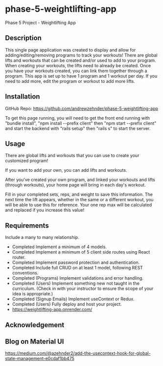 # phase-5-weightlifting-app

Phase 5 Project - Weightlifting App

## Description

This single page application was created to display and allow for adding/editing/removing programs to track your workouts! There are global lifts and workouts that can be created and/or used to add to your program. When creating your workouts, the lifts need to already be created. Once you have your workouts created, you can link them together through a program. This app is set up to have 1 program and 1 workout per day. If you need to add more, edit the program or workout to add more lifts.

## Installation

GitHub Repo: https://github.com/andrewzehnder/phase-5-weightlifting-app

To get this page running, you will need to get the front end running with "bundle install", "npm install --prefix client" then "npm start --prefix client" and start the backend with "rails setup" then "rails s" to start the server.

## Usage

There are global lifts and workouts that you can use to create your customized program!

If you want to add your own, you can add lifts and workouts.

After you've created your own program, and linked your workouts and lifts (through workouts), your home page will bring in each day's workout.

Fill in your completed sets, reps, and weight to save this information. The next time the lift appears, whether in the same or a different workout, you will be able to use this for reference. Your one rep max will be calculated and replaced if you increase this value!


## Requirements
Include a many to many relationship.
- Completed
Implement a minimum of 4 models.
- Completed
Implement a minimum of 5 client side routes using React router.
- Completed
Implement password protection and authentication.
- Completed
Include full CRUD on at least 1 model, following REST conventions.
- Completed (Programs)
Implement validations and error handling.
- Completed (Users)
Implement something new not taught in the curriculum. (Check in with your instructor to ensure the scope of your idea is appropriate.)
- Completed (Signup Emails)
Implement useContext or Redux.
- Completed (Users)
Fully deploy and host your project.
- https://weightlifting-app.onrender.com/

## Acknowledgement

## Blog on Material UI
https://medium.com/@azehnder2/add-the-usecontext-hook-for-global-state-management-e0cdaf1bb475